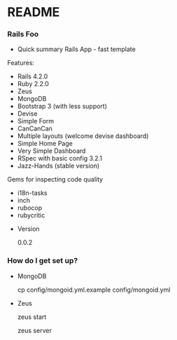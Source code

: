 # README #

### Rails Foo ###

* Quick summary
Rails App - fast template

Features:

 - Rails 4.2.0
 - Ruby 2.2.0
 - Zeus
 - MongoDB
 - Bootstrap 3 (with less support)
 - Devise
 - Simple Form
 - CanCanCan
 - Multiple layouts (welcome devise dashboard)
 - Simple Home Page
 - Very Simple Dashboard
 - RSpec with basic config 3.2.1
 - Jazz-Hands (stable version)

Gems for inspecting code quality

 - i18n-tasks
 - inch
 - rubocop
 - rubycritic

* Version

  0.0.2

### How do I get set up? ###

* MongoDB

  cp config/mongoid.yml.example config/mongoid.yml

* Zeus

    zeus start

    zeus server
